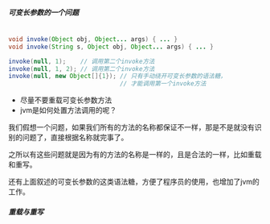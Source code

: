 ##### 可变长参数的一个问题

```java

void invoke(Object obj, Object... args) { ... }
void invoke(String s, Object obj, Object... args) { ... }

invoke(null, 1);    // 调用第二个invoke方法
invoke(null, 1, 2); // 调用第二个invoke方法
invoke(null, new Object[]{1}); // 只有手动绕开可变长参数的语法糖，
                               // 才能调用第一个invoke方法

```

- 尽量不要重载可变长参数方法
- jvm是如何处置方法调用的呢？

我们假想一个问题，如果我们所有的方法的名称都保证不一样，那是不是就没有识别的问题了，直接根据名称就完事了。

之所以有这些问题就是因为有的方法的名称是一样的，且是合法的一样，比如重载和重写。

还有上面叙述的可变长参数的这类语法糖，方便了程序员的使用，也增加了jvm的工作。



##### 重载与重写